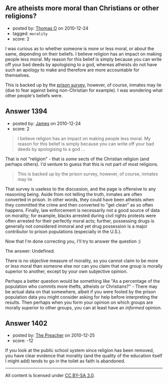 ## Are atheists more moral than Christians or other religions?

- posted by: [Thomas O](https://stackexchange.com/users/-1/419-thomas-o) on 2010-12-24
- tagged: `morality`
- score: 2

I was curious as to whether someone is more or less moral, or about the same, depending on their beliefs. I believe religion has an impact on making people less moral. My reason for this belief is simply because you can write off your bad deeds by apologising to a god, whereas atheists do not have such an apology to make and therefore are more accountable for themselves.

This is backed up by the [prison survey][1], however, of course, inmates may lie (due to fear against being non-Christian for example). I was wondering what other people's beliefs were.


  [1]: http://www.holysmoke.org/icr-pri.htm


## Answer 1394

- posted by: [James](https://stackexchange.com/users/-1/469-james) on 2010-12-24
- score: 2

> I believe religion has an impact on making people less moral. My reason for this belief is simply because you can write off your bad deeds by apologising to a god ...

That is not "religion" - that is *some* sects of the Christian religion (and perhaps others). I'd venture to guess that this is not part of most religions.

> This is backed up by the prison survey, however, of course, inmates may lie

That survey is useless to the discussion, and the page is offensive to any reasoning being. Aside from not telling the truth, inmates are often converted in prison. In other words, they could have been atheists when they committed the crime and then converted to "get clean" as so often happens. Finally, law enforcement is necessarily not a good source of data on morality; for example, blacks arrested during civil rights protests were often arrested for their perfectly moral acts; further, possessing drugs is generally not considered immoral and yet drug possession is a major contributor to prison populations (especially in the U.S.).

Now that I'm done correcting you, I'll try to answer the question :)

The answer: Undefined. 

There is no objective measure of morality, so you cannot claim to be more or less moral than someone else nor can you claim that one group is morally superior to another, except by your own subjective opinion.

Perhaps a better question would be something like "As a percentage of the population who commits more thefts, atheists or Christians?" - There may be actual data on that somewhere, albeit if you were fooled by the prison population data you might consider asking for help before interpreting the results. Then perhaps when you form your opinion on which groups are morally superior to other groups, you can at least have an *informed* opinion.


## Answer 1402

- posted by: [The Preacher](https://stackexchange.com/users/-1/378-the-preacher) on 2010-12-25
- score: -12

If you look at the public school system since religion has been removed, you have clear evidence that morality (and the quality of the education itself I might add) tends to go in the toilet as faith is abandoned.



---

All content is licensed under [CC BY-SA 3.0](https://creativecommons.org/licenses/by-sa/3.0/).
